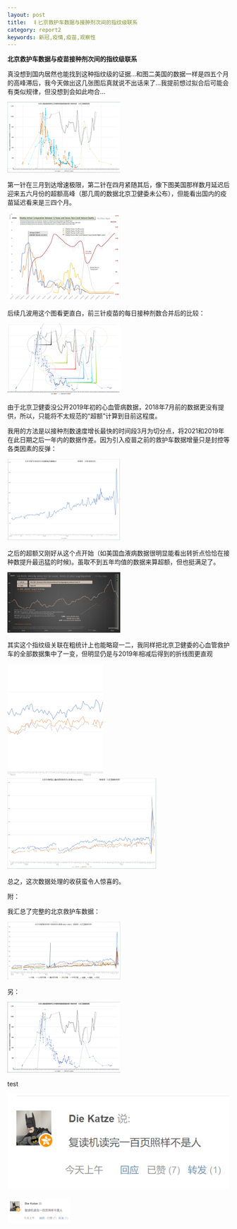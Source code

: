 ```yaml
---
layout: post
title:  丬匕京救护车数据与接肿剂次间的指纹级联系
category: report2
keywords: 新冠,疫情,疫苗,观察性
---
```


**北京救护车数据与疫苗接种剂次间的指纹级联系** 



真没想到国内居然也能找到这种指纹级的证据…和图二美国的数据一样是四五个月的高峰滞后，我今天做出这几张图后真就说不出话来了…我提前想过拟合后可能会有类似规律，但没想到会如此吻合…

<img src="https://raw.githubusercontent.com/reporthole/report5/main/%E5%8C%97%E4%BA%AC%E4%B8%89%E9%92%88%E4%B8%8E%E5%BF%83%E8%A1%80%E7%AE%A1%E6%95%91%E6%8A%A4%E8%B6%85%E9%A2%9D.png" style="zoom: 25%;" />



第一针在三月到达增速极限，第二针在四月紧随其后，像下图美国那样数月延迟后迎来五六月份的超额高峰（那几周的数据北京卫健委未公布），但能看出国内的疫苗延迟看来是三四个月。

<img src="https://raw.githubusercontent.com/reporthole/report5/main/Vaccine-and-Death-Arrival-Chart-2.webp" style="zoom:25%;" />





后续几波用这个图看更直白，前三针疫苗的每日接种剂数合并后的比较：

<img src="https://raw.githubusercontent.com/reporthole/report5/main/%E5%8C%97%E4%BA%AC%E4%B8%89%E9%92%88%E4%B8%8E%E5%BF%83%E8%A1%80%E7%AE%A1%E6%A0%87%E8%AE%B0.png" style="zoom:25%;" />



由于北京卫健委没公开2019年初的心血管病数据，2018年7月前的数据更没有提供，所以，只能将不太规范的“超额”计算到目前这程度。

我用的方法是以接种剂数速度增长最快的时间段3月为切分点，将2021和2019年在此日期之后一年内的数据作差。因为引入疫苗之前的救护车数据增量只是封控等各类因素的反弹：

<img src="https://raw.githubusercontent.com/reporthole/report5/main/QQ%E6%88%AA%E5%9B%BE20230130231840.png" style="zoom:25%;" />



之后的超额又刚好从这个点开始（如美国血液病数据很明显能看出转折点恰恰在接种数提升最迅猛的时候)。虽取不到五年均值的数据来算超额，但也挺满足了。

<img src="https://raw.githubusercontent.com/reporthole/report5/main/%E7%BE%8E%E5%9B%BD%E8%A1%80%E6%B6%B2%E7%97%85%E6%95%B0%E6%8D%AE%E8%B6%85%E9%A2%9D.jpeg" style="zoom:25%;" />



其实这个指纹级关联在粗统计上也能略窥一二，我同样把北京卫健委的心血管救护车的全部数据集中了一变，但明显仍是与2019年相减后得到的折线图更直观

<img src="https://raw.githubusercontent.com/reporthole/report5/main/QQ%E6%88%AA%E5%9B%BE20230131215355.png" style="zoom: 25%;" />

<img src="https://raw.githubusercontent.com/reporthole/report5/main/QQ%E6%88%AA%E5%9B%BE20230130231749.png" style="zoom:33%;" />



总之，这次数据处理的收获蛮令人惊喜的。





附：

我汇总了完整的北京救护车数据：

<img src="https://raw.githubusercontent.com/reporthole/report5/main/QQ%E6%88%AA%E5%9B%BE20230130232016.png" style="zoom: 25%;" />



另：

<img src="https://raw.githubusercontent.com/reporthole/report5/main/%E5%90%88%E5%B9%B612%E9%92%88%E5%BF%83%E8%84%91.png" style="zoom:25%;" />



test

![](https://raw.githubusercontent.com/reporthole/report5/main/QQ%E6%88%AA%E5%9B%BE20221115182307.png)

<img src="https://raw.githubusercontent.com/reporthole/report5/main/QQ%E6%88%AA%E5%9B%BE20221115182307.png" style="zoom:25%;" />



